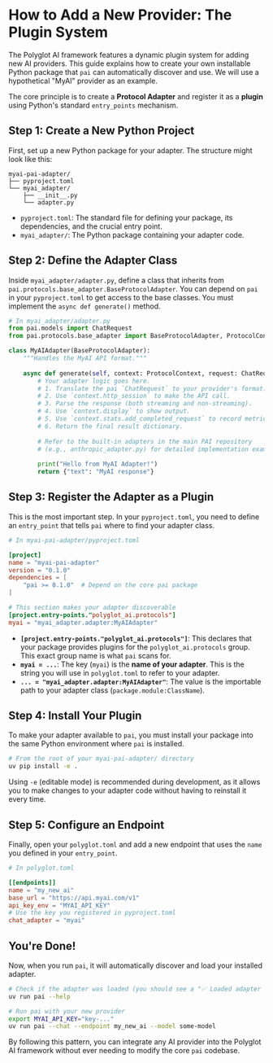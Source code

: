 # How to Add a New Provider: The Plugin System

The Polyglot AI framework features a dynamic plugin system for adding new AI providers. This guide explains how to create your own installable Python package that `pai` can automatically discover and use. We will use a hypothetical "MyAI" provider as an example.

The core principle is to create a **Protocol Adapter** and register it as a **plugin** using Python's standard `entry_points` mechanism.

## Step 1: Create a New Python Project

First, set up a new Python package for your adapter. The structure might look like this:

```
myai-pai-adapter/
├── pyproject.toml
└── myai_adapter/
    ├── __init__.py
    └── adapter.py
```

-   `pyproject.toml`: The standard file for defining your package, its dependencies, and the crucial entry point.
-   `myai_adapter/`: The Python package containing your adapter code.

## Step 2: Define the Adapter Class

Inside `myai_adapter/adapter.py`, define a class that inherits from `pai.protocols.base_adapter.BaseProtocolAdapter`. You can depend on `pai` in your `pyproject.toml` to get access to the base classes. You must implement the `async def generate()` method.

```python
# In myai_adapter/adapter.py
from pai.models import ChatRequest
from pai.protocols.base_adapter import BaseProtocolAdapter, ProtocolContext

class MyAIAdapter(BaseProtocolAdapter):
    """Handles the MyAI API format."""
    
    async def generate(self, context: ProtocolContext, request: ChatRequest, ...):
        # Your adapter logic goes here.
        # 1. Translate the pai `ChatRequest` to your provider's format.
        # 2. Use `context.http_session` to make the API call.
        # 3. Parse the response (both streaming and non-streaming).
        # 4. Use `context.display` to show output.
        # 5. Use `context.stats.add_completed_request` to record metrics.
        # 6. Return the final result dictionary.
        
        # Refer to the built-in adapters in the main PAI repository
        # (e.g., anthropic_adapter.py) for detailed implementation examples.
        
        print("Hello from MyAI Adapter!")
        return {"text": "MyAI response"}
```

## Step 3: Register the Adapter as a Plugin

This is the most important step. In your `pyproject.toml`, you need to define an `entry_point` that tells `pai` where to find your adapter class.

```toml
# In myai-pai-adapter/pyproject.toml

[project]
name = "myai-pai-adapter"
version = "0.1.0"
dependencies = [
    "pai >= 0.1.0"  # Depend on the core pai package
]

# This section makes your adapter discoverable
[project.entry-points."polyglot_ai.protocols"]
myai = "myai_adapter.adapter:MyAIAdapter"
```

-   **`[project.entry-points."polyglot_ai.protocols"]`**: This declares that your package provides plugins for the `polyglot_ai.protocols` group. This exact group name is what `pai` scans for.
-   **`myai = ...`**: The key (`myai`) is the **name of your adapter**. This is the string you will use in `polyglot.toml` to refer to your adapter.
-   **`... = "myai_adapter.adapter:MyAIAdapter"`**: The value is the importable path to your adapter class (`package.module:ClassName`).

## Step 4: Install Your Plugin

To make your adapter available to `pai`, you must install your package into the same Python environment where `pai` is installed.

```bash
# From the root of your myai-pai-adapter/ directory
uv pip install -e .
```
Using `-e` (editable mode) is recommended during development, as it allows you to make changes to your adapter code without having to reinstall it every time.

## Step 5: Configure an Endpoint

Finally, open your `polyglot.toml` and add a new endpoint that uses the `name` you defined in your `entry_point`.

```toml
# In polyglot.toml

[[endpoints]]
name = "my_new_ai"
base_url = "https://api.myai.com/v1"
api_key_env = "MYAI_API_KEY"
# Use the key you registered in pyproject.toml
chat_adapter = "myai"
```

## You're Done!

Now, when you run `pai`, it will automatically discover and load your installed adapter.

```bash
# Check if the adapter was loaded (you should see a "✅ Loaded adapter 'myai'..." message)
uv run pai --help

# Run pai with your new provider
export MYAI_API_KEY="key-..."
uv run pai --chat --endpoint my_new_ai --model some-model
```

By following this pattern, you can integrate any AI provider into the Polyglot AI framework without ever needing to modify the core `pai` codebase.
